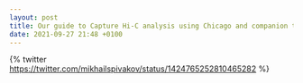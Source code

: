 ```yaml
---
layout: post
title: Our guide to Capture Hi-C analysis using Chicago and companion tools
date: 2021-09-27 21:48 +0100
---
```


{% twitter https://twitter.com/mikhailspivakov/status/1424765252810465282 %}
